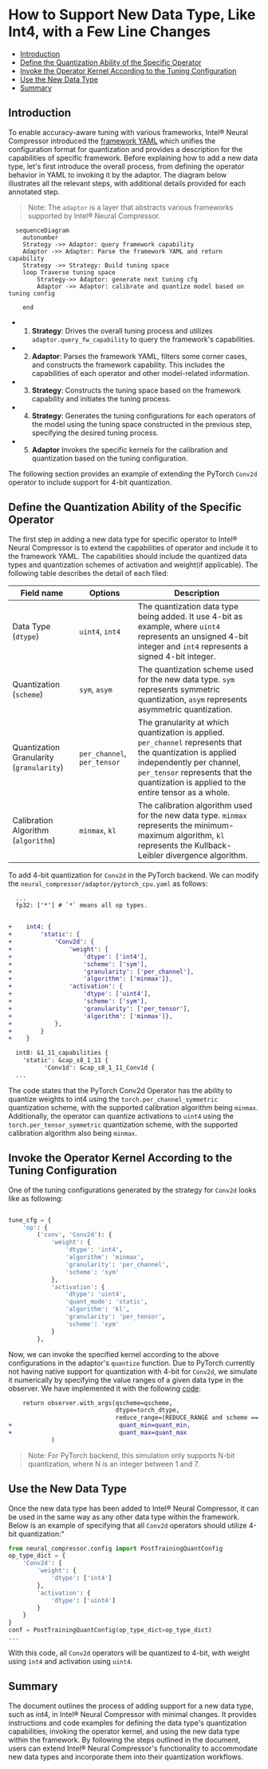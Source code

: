 

How to Support New Data Type, Like Int4, with a Few Line Changes
=======


- [Introduction](#introduction)
- [Define the Quantization Ability of the Specific Operator](#define-the-quantization-ability-of-the-specific-operator)
- [Invoke the Operator Kernel According to the Tuning Configuration](#invoke-the-operator-kernel-according-to-the-tuning-configuration)
- [Use the New Data Type](#use-the-new-data-type)
- [Summary](#summary)

## Introduction
To enable accuracy-aware tuning with various frameworks, Intel® Neural Compressor introduced the [framework YAML](./framework_yaml.md) which unifies the configuration format for quantization and provides a description for the capabilities of specific framework. Before explaining how to add a new data type, let's first introduce the overall process, from defining the operator behavior in YAML to invoking it by the adaptor. The diagram below illustrates all the relevant steps, with additional details provided for each annotated step.

> Note: The `adaptor` is a layer that abstracts various frameworks supported by Intel® Neural Compressor.



```mermaid
  sequenceDiagram
  	autonumber
    Strategy ->> Adaptor: query framework capability
    Adaptor ->> Adaptor: Parse the framework YAML and return capability
    Strategy ->> Strategy: Build tuning space
    loop Traverse tuning space
    	Strategy->> Adaptor: generate next tuning cfg
        Adaptor ->> Adaptor: calibrate and quantize model based on tuning config

    end
```
- 1. **Strategy**: Drives the overall tuning process and utilizes `adaptor.query_fw_capability` to query the framework's capabilities.
- 2. **Adaptor**: Parses the framework YAML, filters some corner cases, and constructs the framework capability. This includes the capabilities of each operator and other model-related information.
- 3. **Strategy**: Constructs the tuning space based on the framework capability and initiates the tuning process.
- 4. **Strategy**: Generates the tuning configurations for each operators of the model using the tuning space constructed in the previous step, specifying the desired tuning process.
- 5. **Adaptor** Invokes the specific kernels for the calibration and quantization based on the tuning configuration.


The following section provides an example of extending the PyTorch `Conv2d` operator to include support for 4-bit quantization.

## Define the Quantization Ability of the Specific Operator

The first step in adding a new data type for specific operator to Intel® Neural Compressor is to extend the capabilities of operator and include it to the framework YAML.
The capabilities should include the quantized data types and quantization schemes of activation and weight(if applicable). The following table describes the detail of each filed:


| Field name | Options | Description |
| -----------|---------------|------------
| Data Type (`dtype`) | `uint4`, `int4` | The quantization data type being added. It use 4-bit as example, where `uint4` represents an unsigned 4-bit integer and `int4` represents a signed 4-bit integer.|
| Quantization (`scheme`) | `sym`, `asym`| The quantization scheme used for the new data type. `sym` represents symmetric quantization, `asym` represents asymmetric quantization.|
| Quantization Granularity (`granularity`)| `per_channel`, `per_tensor`| The granularity at which quantization is applied. `per_channel` represents that the quantization is applied independently per channel, `per_tensor` represents that the quantization is applied to the entire tensor as a whole. |
| Calibration Algorithm (`algorithm`)| `minmax`, `kl`| 	The calibration algorithm used for the new data type. `minmax` represents the minimum-maximum algorithm, `kl` represents the Kullback-Leibler divergence algorithm. |


To add  4-bit quantization for `Conv2d` in the PyTorch backend. We can modify the `neural_compressor/adaptor/pytorch_cpu.yaml` as follows:

```diff
  ...
  fp32: ['*'] # `*` means all op types.


+    int4: {
+        'static': {
+            'Conv2d': {
+                'weight': {
+                    'dtype': ['int4'],
+                    'scheme': ['sym'],
+                    'granularity': ['per_channel'],
+                    'algorithm': ['minmax']},
+                'activation': {
+                    'dtype': ['uint4'],
+                    'scheme': ['sym'],
+                    'granularity': ['per_tensor'],
+                    'algorithm': ['minmax']},
+            },
+        }
+    }

  int8: &1_11_capabilities {
    'static': &cap_s8_1_11 {
          'Conv1d': &cap_s8_1_11_Conv1d {
  ...

```
The code states that the PyTorch Conv2d Operator has the ability to quantize weights to int4 using the `torch.per_channel_symmetric` quantization scheme, with the supported calibration algorithm being `minmax`. Additionally, the operator can quantize activations to `uint4` using the `torch.per_tensor_symmetric` quantization scheme, with the supported calibration algorithm also being `minmax`.


## Invoke the Operator Kernel According to the Tuning Configuration

One of the tuning configurations generated by the strategy for `Conv2d` looks like as following:

```python

tune_cfg = {
    'op': {
        ('conv', 'Conv2d'): {
            'weight': {
                'dtype': 'int4',
                'algorithm': 'minmax',
                'granularity': 'per_channel',
                'scheme': 'sym'
            },
            'activation': {
                'dtype': 'uint4',
                'quant_mode': 'static',
                'algorithm': 'kl',
                'granularity': 'per_tensor',
                'scheme': 'sym'
            }
        },
```
Now, we can invoke the specified kernel according to the above configurations in the adaptor's `quantize` function. Due to PyTorch currently not having native support for quantization with 4-bit for `Conv2d`, we simulate it numerically by specifying the value ranges of a given data type in the observer. We have implemented it with the following [code](https://github.com/intel/neural-compressor/blob/ad907ab2506514c862f8d79e2109e7407310ceee/neural_compressor/adaptor/pytorch.py#L497-L502):
```diff
    return observer.with_args(qscheme=qscheme,
                              dtype=torch_dtype,
                              reduce_range=(REDUCE_RANGE and scheme == 'asym'),
+                              quant_min=quant_min,
+                              quant_max=quant_max
            )

```

> Note: For PyTorch backend, this simulation only supports N-bit quantization, where N is an integer between 1 and 7.


## Use the New Data Type

Once the new data type has been added to Intel® Neural Compressor, it can be used in the same way as any other data type within the framework. Below is an example of specifying that all `Conv2d` operators should utilize 4-bit quantization:"

```python
from neural_compressor.config import PostTrainingQuantConfig
op_type_dict = {
    'Conv2d': {
        'weight': {
            'dtype': ['int4']
        },
        'activation': {
            'dtype': ['uint4']
        }
    }
}
conf = PostTrainingQuantConfig(op_type_dict=op_type_dict)
...

```

With this code, all `Conv2d` operators will be quantized to 4-bit, with weight using `int4` and activation using `uint4`.

## Summary
The document outlines the process of adding support for a new data type, such as int4, in Intel® Neural Compressor with minimal changes. It provides instructions and code examples for defining the data type's quantization capabilities, invoking the operator kernel, and using the new data type within the framework. By following the steps outlined in the document, users can extend Intel® Neural Compressor's functionality to accommodate new data types and incorporate them into their quantization workflows.
